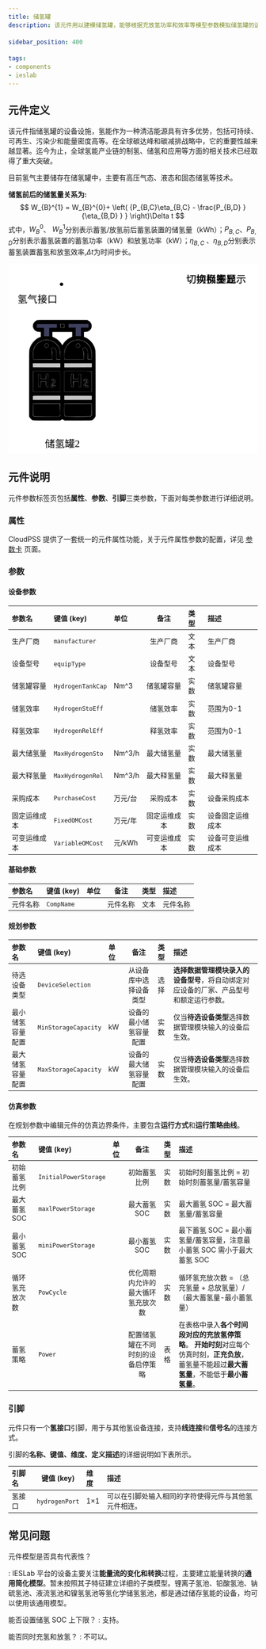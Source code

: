 ```yaml
---
title: 储氢罐
description: 该元件用以建模储氢罐，能够根据充放氢功率和效率等模型参数模拟储氢罐的运行状态。

sidebar_position: 400

tags: 
- components
- ieslab
---
```



## 元件定义

该元件指储氢罐的设备设施，氢能作为一种清洁能源具有许多优势，包括可持续、可再生、污染少和能量密度高等。在全球碳达峰和碳减排战略中，它的重要性越来越显著。迄今为止，全球氢能产业链的制氢、储氢和应用等方面的相关技术已经取得了重大突破。

目前氢气主要储存在储氢罐中，主要有高压气态、液态和固态储氢等技术。

**储氢前后的储氢量关系为:**
 $$
 W_{B}^{1} = W_{B}^{0}+ \left( {P_{B,C}\eta_{B,C} - \frac{P_{B,D} }{\eta_{B,D} } } \right)\Delta t
 $$
 式中，$W_{B}^{0}$、 $W_{B}^{1}$分别表示蓄氢/放氢前后蓄氢装置的储氢量（kWh）；$P_{B,C}$、$P_{B,D}$分别表示蓄氢装置的蓄氢功率（kW）和放氢功率（kW）；$\eta_{B,C}$ 、$\eta_{B,D}$分别表示蓄氢装置蓄氢和放氢效率,$\Delta t$为时间步长。


![储氢罐](./HydrogenTank.svg )


## 元件说明

元件参数标签页包括**属性**、**参数**、**引脚**三类参数，下面对每类参数进行详细说明。

### 属性

CloudPSS 提供了一套统一的元件属性功能，关于元件属性参数的配置，详见 [参数卡](docs/documents/software/10-xstudio/20-simstudio/40-workbench/20-function-zone/30-design-tab/30-param-panel/index.md) 页面。

### 参数

#### 设备参数

| 参数名 | 键值 (key) | 单位 | 备注 | 类型 | 描述 |
| :--- | :--- | :--- | :--: | :--- | :--- |
| 生产厂商 | `manufacturer` |  | 生产厂商 | 文本 | 生产厂商 |
| 设备型号 | `equipType` |  | 设备型号 | 文本 | 设备型号 |
| 储氢罐容量 | `HydrogenTankCap` | Nm^3 | 储氢罐容量 | 实数 | 储氢罐容量 |
| 储氢效率 | `HydrogenStoEff` |  | 储氢效率 | 实数 | 范围为0-1 |
| 释氢效率 | `HydrogenRelEff` |  | 释氢效率 | 实数 | 范围为0-1 |
| 最大储氢量 | `MaxHydrogenSto` | Nm^3/h | 最大储氢量 | 实数 | 最大储氢量 |
| 最大释氢量 | `MaxHydrogenRel` | Nm^3/h | 最大释氢量 | 实数 | 最大释氢量 |
| 采购成本 | `PurchaseCost` | 万元/台 | 采购成本 | 实数 | 设备采购成本 |
| 固定运维成本 | `FixedOMCost` | 万元/年 | 固定运维成本 | 实数 | 设备固定运维成本 |
| 可变运维成本 | `VariableOMCost` | 元/kWh | 可变运维成本 | 实数 | 设备可变运维成本 |

#### 基础参数

| 参数名 | 键值 (key) | 单位 | 备注 | 类型 | 描述 |
| :--- | :--- | :--- | :--: | :--- | :--- |
| 元件名称 | `CompName` |  | 元件名称 | 文本 | 元件名称 |



#### 规划参数

| 参数名 | 键值 (key) | 单位 | 备注 | 类型 | 描述 |
| :--- | :--- | :--- | :--: | :--- | :--- |
| 待选设备类型 | `DeviceSelection` |  | 从设备库中选择设备类型 | 选择 | **选择数据管理模块录入的设备型号**，将自动绑定对应设备的厂家、产品型号和额定运行参数。 |
| 最小储氢容量配置 | `MinStorageCapacity` | kW | 设备的最小储氢容量配置 | 实数 | 仅当**待选设备类型**选择数据管理模块输入的设备后生效。|
| 最大储氢容量配置 | `MaxStorageCapacity` | kW | 设备的最大储氢容量配置 | 实数 | 仅当**待选设备类型**选择数据管理模块输入的设备后生效。|


#### 仿真参数

在规划参数中编辑元件的仿真边界条件，主要包含**运行方式**和**运行策略曲线**。

| 参数名 | 键值 (key)  | 单位 | 备注 | 类型 | 描述 |
| :--- | :--- | :--- | :--: | :--- | :--- |
| 初始蓄氢比例 | `InitialPowerStorage` |  | 初始蓄氢比例 | 实数 | 初始时刻蓄氢比例 = 初始时刻蓄氢量/蓄氢容量 |
| 最大蓄氢 SOC | `maxlPowerStorage` |  | 最大蓄氢 SOC | 实数 | 最大蓄氢 SOC = 最大蓄氢量/蓄氢容量 |
| 最小蓄氢 SOC | `miniPowerStorage` |  | 最小蓄氢 SOC | 实数 | 最下蓄氢 SOC = 最小蓄氢量/蓄氢容量，注意最小蓄氢 SOC 需小于最大蓄氢 SOC |
| 循环氢充放次数 | `PowCycle` |  | 优化周期内允许的最大循环氢充放次数 | 实数 | 循环氢充放次数 = （总充氢量 + 总放氢量）/（最大蓄氢量-最小蓄氢量） |
| 蓄氢策略 | `Power` |  | 配置储氢罐在不同时刻的设备启停策略 | 表格 | 在表格中录入**各个时间段对应的充放氢停策略**。 **开始时刻**对应每个仿真时刻，**正充负放**，蓄氢量不能超过**最大蓄氢量**，不能低于**最小蓄氢量**。|

<!-- 
#### 优化参数

在优化参数中编辑元件的优化参数。

| 参数名 | 键值 (key)  | 单位 | 备注 | 类型 | 描述 |
| :--- | :--- | :--- | :--: | :--- | :--- |
| 是否优化该设备 | `OptimizationChoice` |  | 是否对元件的运行方式进行优化 | 选择 | 选择**是**，则设备的运行策略由系统优化得到，不读取规划参数中设置的运行策略；选择**否**，则系统按照规划参数的运行策略运行。|


| 蓄氢量始末最大偏差比例 | `MaxPoweStorageDiff` | % | 蓄氢量始末最大偏差比例仅在“是否优化该设备”选择“**是**”生效 | 实数 |蓄氢量始末最大偏差比例= （初始时刻蓄氢量-结束时刻蓄氢量）/总蓄氢量，比例范围为 0-100% |
-->



### 引脚

元件只有一个**氢接口**引脚，用于与其他氢设备连接，支持**线连接**和**信号名**的连接方式。

引脚的**名称、键值、维度、定义描述**的详细说明如下表所示。

| 引脚名 | 键值 (key)  | 维度 | 描述 |
| :--- | :--: | :--- | :--- |
| 氢接口 | `hydrogenPort` | 1×1 | 可以在引脚处输入相同的字符使得元件与其他氢元件相连。|

## 常见问题

元件模型是否具有代表性？

:   IESLab 平台的设备主要关注**能量流的变化和转换**过程，主要建立能量转换的**通用简化模型**。暂未按照其子特征建立详细的子类模型。锂离子氢池、铅酸氢池、钠硫氢池、液流氢池和镍氢氢池等氢化学储氢氢池，都是通过储存氢能的设备，均可以使用该通用模型。

能否设置储氢 SOC 上下限？
:   支持。

能否同时充氢和放氢？
:   不可以。
